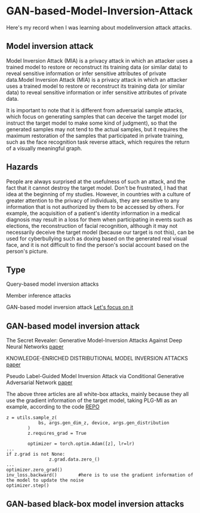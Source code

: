 # GAN-based-Model-Inversion-Attack
Here's my record when I was learning about modelinversion attack attacks.

## Model inversion attack
Model Inversion Attack (MIA) is a privacy attack in which an attacker uses a trained model to restore or reconstruct its training data (or similar data) to reveal sensitive information or infer sensitive attributes of private data.Model Inversion Attack (MIA) is a privacy attack in which an attacker uses a trained model to restore or reconstruct its training data (or similar data) to reveal sensitive information or infer sensitive attributes of private data.

It is important to note that it is different from adversarial sample attacks, which focus on generating samples that can deceive the target model (or instruct the target model to make some kind of judgment), so that the generated samples may not tend to the actual samples, but it requires the maximum restoration of the samples that participated in private training, such as the face recognition task reverse attack, which requires the return of a visually meaningful graph.

## Hazards
People are always surprised at the usefulness of such an attack, and the fact that it cannot destroy the target model. Don't be frustrated, I had that idea at the beginning of my studies. However, in countries with a culture of greater attention to the privacy of individuals, they are sensitive to any information that is not authorized by them to be accessed by others. For example, the acquisition of a patient's identity information in a medical diagnosis may result in a loss for them when participating in events such as elections, the reconstruction of facial recognition, although it may not necessarily deceive the target model (because our target is not this), can be used for cyberbullying such as doxing based on the generated real visual face, and it is not difficult to find the person's social account based on the person's picture.

## Type
Query-based model inversion attacks

Member inference attacks

GAN-based model inversion attack [Let's focus on it](##GAN-based-model-inversion-attack)

## GAN-based model inversion attack
The Secret Revealer: Generative Model-Inversion Attacks Against Deep Neural Networks [paper](https://arxiv.org/abs/1911.07135#:~:text=Previous%20attempts%20to%20invert%20neural%20networks%2C%20even%20the,invert%20deep%20neural%20networks%20with%20high%20success%20rates.)

KNOWLEDGE-ENRICHED DISTRIBUTIONAL MODEL INVERSION ATTACKS [paper](https://arxiv.org/abs/2010.04092)

Pseudo Label-Guided Model Inversion Attack via Conditional Generative Adversarial Network [paper](https://arxiv.org/abs/2302.09814#:~:text=To%20address%20these%20problems%2C%20we%20propose%20Pseudo%20Label-Guided,pseudo-labels%20to%20guide%20the%20training%20of%20the%20cGAN.)

The above three articles are all white-box attacks, mainly because they all use the gradient information of the target model, taking PLG-MI as an example, according to the code [REPO](https://github.com/LetheSec/PLG-MI-Attack/blob/main/reconstruct.py)

```
z = utils.sample_z(
            bs, args.gen_dim_z, device, args.gen_distribution
        )
        z.requires_grad = True

        optimizer = torch.optim.Adam([z], lr=lr)
...
if z.grad is not None:
                z.grad.data.zero_()
...
optimizer.zero_grad()
inv_loss.backward()        #here is to use the gradient information of the model to update the noise
optimizer.step()
```

## GAN-based black-box model inversion attacks


